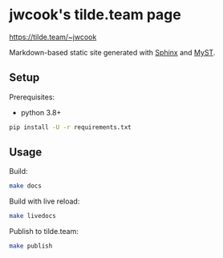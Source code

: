 # jwcook's tilde.team page
https://tilde.team/~jwcook

Markdown-based static site generated with [Sphinx](docs.readthedocs.io) and [MyST](https://myst-parser.readthedocs.io).

## Setup
Prerequisites:
* python 3.8+

```bash
pip install -U -r requirements.txt
```

## Usage
Build:
```bash
make docs
```

Build with live reload:
```bash
make livedocs
```

Publish to tilde.team:
```bash
make publish
```
